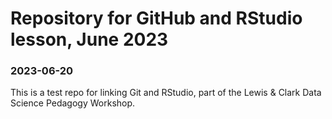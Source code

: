 # Repository for GitHub and RStudio lesson, June 2023

### 2023-06-20
This is a test repo for linking Git and RStudio, part of the Lewis & Clark Data Science Pedagogy Workshop.
